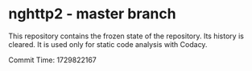 # nghttp2 - master branch

This repository contains the frozen state of the repository.
Its history is cleared. It is used only for static code
analysis with Codacy.

Commit Time: 1729822167